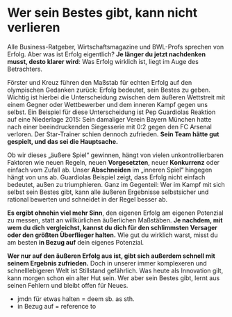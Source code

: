 # Wer sein Bestes gibt, kann nicht verlieren

Alle Business-Ratgeber, Wirtschaftsmagazine und BWL-Profs sprechen von Erfolg. Aber was ist Erfolg eigentlich? **Je länger du jetzt nachdenken musst, desto klarer wird**: Was Erfolg wirklich ist, liegt im Auge des Betrachters.

Förster und Kreuz führen den Maßstab für echten Erfolg auf den olympischen Gedanken zurück: Erfolg bedeutet, sein Bestes zu geben. Wichtig ist hierbei die Unterscheidung zwischen dem äußeren Wettstreit mit einem Gegner oder Wettbewerber und dem inneren Kampf gegen uns selbst. Ein Beispiel für diese Unterscheidung ist Pep Guardiolas Reaktion auf eine Niederlage 2015: Sein damaliger Verein Bayern München hatte nach einer beeindruckenden Siegesserie mit 0:2 gegen den FC Arsenal verloren. Der Star-Trainer schien dennoch zufrieden. **Sein Team hätte gut gespielt, und das sei die Hauptsache.**

Ob wir dieses „äußere Spiel“ gewinnen, hängt von vielen unkontrollierbaren Faktoren wie neuen Regeln, neuen **Vorgesetzten**, neuer **Konkurrenz** oder einfach vom Zufall ab. Unser **Abschneiden** im „inneren Spiel“ hingegen hängt von uns ab. Guardiolas Beispiel zeigt, dass Erfolg nicht einfach bedeutet, außen zu triumphieren. Ganz im Gegenteil: Wer im Kampf mit sich selbst sein Bestes gibt, kann alle äußeren Ergebnisse selbstsicher und rational bewerten und schneidet in der Regel besser ab.

**Es ergibt ohnehin viel mehr Sinn**, den eigenen Erfolg am eigenen Potenzial zu messen, statt an willkürlichen äußerlichen Maßstäben. **Je nachdem, mit wem du dich vergleichst, kannst du dich für den schlimmsten Versager oder den größten Überflieger halten.** Wie gut du wirklich warst, misst du am besten **in Bezug auf** dein eigenes Potenzial.

**Wer nur auf den äußeren Erfolg aus ist, gibt sich außerdem schnell mit seinem Ergebnis zufrieden.** Doch in unserer immer komplexeren und schnelllebigeren Welt ist Stillstand gefährlich. Was heute als Innovation gilt, kann morgen schon ein alter Hut sein. Wer aber sein Bestes gibt, lernt aus seinen Fehlern und bleibt offen für Neues.


* jmdn für etwas halten = deem sb. as sth.
* in Bezug auf = reference to
